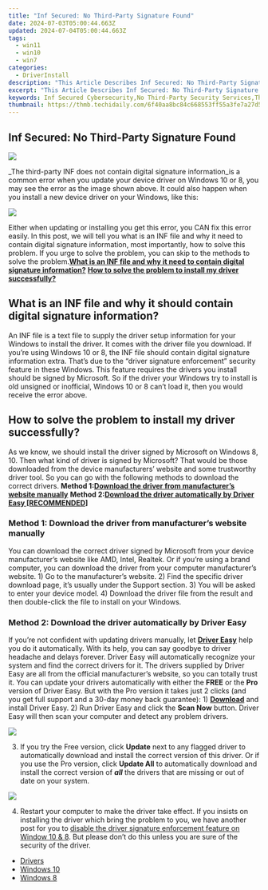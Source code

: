 ```yaml
---
title: "Inf Secured: No Third-Party Signature Found"
date: 2024-07-03T05:00:44.663Z
updated: 2024-07-04T05:00:44.663Z
tags:
  - win11
  - win10
  - win7
categories:
  - DriverInstall
description: "This Article Describes Inf Secured: No Third-Party Signature Found"
excerpt: "This Article Describes Inf Secured: No Third-Party Signature Found"
keywords: Inf Secured Cybersecurity,No Third-Party Security Services,Third-Party Free Signature Services,Privacy-Focused Security Solutions,Self-Signed Digital Documents,Integrity-Based Security Systems,No Third-Party Certification Needed
thumbnail: https://thmb.techidaily.com/6f40aa8bc84c668553ff55a3fe7a27d53d5fc34a3d453d8ed3a4e878312705cb.jpg
---
```


## Inf Secured: No Third-Party Signature Found

![](https://images.drivereasy.com/wp-content/uploads/2017/11/img_5a13a010e4768.png)

_The third-party INF does not contain digital signature information_is a common error when you update your device driver on Windows 10 or 8, you may see the error as the image shown above. It could also happen when you install a new device driver on your Windows, like this:

![](https://images.drivereasy.com/wp-content/uploads/2017/11/img_5a13a096901ed.jpg)

Either when updating or installing you get this error, you CAN fix this error easily. In this post, we will tell you what is an INF file and why it need to contain digital signature information, most importantly, how to solve this problem. If you urge to solve the problem, you can skip to the methods to solve the problem.[**What is an INF file and why it need to contain digital signature information?**](#INF) [**How to solve the problem to install my driver successfully?**](#SOLUTION)

## What is an INF file and why it should contain digital signature information?

An INF file is a text file to supply the driver setup information for your Windows to install the driver. It comes with the driver file you download. If you’re using Windows 10 or 8, the INF file should contain digital signature information extra. That’s due to the “driver signature enforcement” security feature in these Windows. This feature requires the drivers you install should be signed by Microsoft. So if the driver your Windows try to install is old unsigned or inofficial, Windows 10 or 8 can’t load it, then you would receive the error above.

## How to solve the problem to install my driver successfully?

As we know, we should install the driver signed by Microsoft on Windows 8, 10\. Then what kind of driver is signed by Microsoft? That would be those downloaded from the device manufacturers’ website and some trustworthy driver tool. So you can go with the following methods to download the correct drivers. **Method 1:[Download the driver from manufacturer’s website manually](#METHOD1)**   **Method 2:[Download the driver automatically by Driver Easy \[RECOMMENDED\]](#METHOD2)**

### Method 1: Download the driver from manufacturer’s website manually

You can download the correct driver signed by Microsoft from your device manufacturer’s website like AMD, Intel, Realtek. Or if you’re using a brand computer, you can download the driver from your computer manufacturer’s website. 1) Go to the manufacturer’s website. 2) Find the specific driver download page, it’s usually under the Support section. 3) You will be asked to enter your device model. 4) Download the driver file from the result and then double-click the file to install on your Windows.

### Method 2: Download the driver automatically by Driver Easy

If you’re not confident with updating drivers manually, let **[Driver Easy](https://tools.techidaily.com/drivereasy/download/)** help you do it automatically.  With its help, you can say goodbye to driver headache and delays forever.  Driver Easy will automatically recognize your system and find the correct drivers for it. The drivers supplied by Driver Easy are all from the official manufacturer’s website, so you can totally trust it. You can update your drivers automatically with either the **FREE**  or the **Pro**  version of Driver Easy. But with the Pro version it takes just 2 clicks (and you get full support and a 30-day money back guarantee): 1) **[Download](https://tools.techidaily.com/drivereasy/download/)**  and install Driver Easy. 2) Run Driver Easy and click the **Scan Now**  button. Driver Easy will then scan your computer and detect any problem drivers.

![](https://images.drivereasy.com/wp-content/uploads/2017/11/img_5a1520ca39ed8.jpg)

3) If you try the Free version, click **Update** next to any flagged driver to automatically download and install the correct version of this driver. Or if you use the Pro version, click **Update All** to automatically download and install the correct version of **_all_** the drivers that are missing or out of date on your system.

![](https://images.drivereasy.com/wp-content/uploads/2017/11/img_5a15208aebc0b.jpg)

4) Restart your computer to make the driver take effect. If you insists on installing the driver which bring the problem to you, we have another post for you to [disable the driver signature enforcement feature on Window 10 & 8](https://tools.techidaily.com/drivereasy/download/). But please don’t do this unless you are sure of the security of the driver.

* [Drivers](https://tools.techidaily.com/drivereasy/download/)
* [Windows 10](https://tools.techidaily.com/drivereasy/download/)
* [Windows 8](https://tools.techidaily.com/drivereasy/download/)

<ins class="adsbygoogle"
     style="display:block"
     data-ad-format="autorelaxed"
     data-ad-client="ca-pub-7571918770474297"
     data-ad-slot="1223367746"></ins>



<ins class="adsbygoogle"
     style="display:block"
     data-ad-client="ca-pub-7571918770474297"
     data-ad-slot="8358498916"
     data-ad-format="auto"
     data-full-width-responsive="true"></ins>


